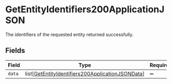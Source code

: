 # GetEntityIdentifiers200ApplicationJSON

The identifiers of the requested entity returned successfully.


## Fields

| Field                                                                                                                     | Type                                                                                                                      | Required                                                                                                                  | Description                                                                                                               |
| ------------------------------------------------------------------------------------------------------------------------- | ------------------------------------------------------------------------------------------------------------------------- | ------------------------------------------------------------------------------------------------------------------------- | ------------------------------------------------------------------------------------------------------------------------- |
| `data`                                                                                                                    | list[[GetEntityIdentifiers200ApplicationJSONData](../../models/operations/getentityidentifiers200applicationjsondata.md)] | :heavy_minus_sign:                                                                                                        | N/A                                                                                                                       |